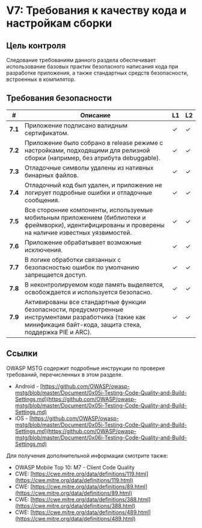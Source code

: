 # V7: Требования к качеству кода и настройкам сборки

## Цель контроля

Следование требованиям данного раздела обеспечивает использование базовых практик безопасного написания кода при разработке приложения, а также стандартных средств безопасности, встроенных в компилятор.

## Требования безопасности

| # | Описание | L1 | L2 |
| --- | --- | --- | --- |
| **7.1** | Приложение подписано валидным сертификатом. | ✓ | ✓ |
| **7.2** | Приложение было собрано в release режиме с настройками, подходящими для релизной сборки (например, без атрибута debuggable). | ✓ | ✓ |
| **7.3** | Отладочные символы удалены из нативных бинарных файлов. | ✓ | ✓ |
| **7.4** | Отладочный код был удален, и приложение не логирует подробные ошибки и отладочные сообщения. | ✓ | ✓ |
| **7.5** | Все сторонние компоненты, используемые мобильным приложением (библиотеки и фреймворки), идентифицированы и проверены на наличие известных уязвимостей. | ✓ | ✓ |
| **7.6** | Приложение обрабатывает возможные исключения.| ✓ | ✓ |
| **7.7** | В логике обработки связанных с безопасностью ошибок по умолчанию запрещается доступ. | ✓ | ✓ |
| **7.8** | В неконтролируемом коде память выделяется, освобождается и используется безопасно.  | ✓ | ✓ |
| **7.9** | Активированы все стандартные функции безопасности, предусмотренные инструментами разработчика (такие как минификация байт-кода, защита стека, поддержка PIE и ARC). | ✓ | ✓ |

## Ссылки

OWASP MSTG содержит подробные инструкции по проверке требований, перечисленных в этом разделе.

- Android - [https://github.com/OWASP/owasp-mstg/blob/master/Document/0x05i-Testing-Code-Quality-and-Build-Settings.md](https://github.com/OWASP/owasp-mstg/blob/master/Document/0x05i-Testing-Code-Quality-and-Build-Settings.md)
- iOS - [https://github.com/OWASP/owasp-mstg/blob/master/Document/0x05i-Testing-Code-Quality-and-Build-Settings.md](https://github.com/OWASP/owasp-mstg/blob/master/Document/0x06i-Testing-Code-Quality-and-Build-Settings.md)

Для получения дополнительной информации смотрите также:

- OWASP Mobile Top 10:  M7 - Client Code Quality
- CWE: [https://cwe.mitre.org/data/definitions/119.html](https://cwe.mitre.org/data/definitions/119.html)
- CWE: [https://cwe.mitre.org/data/definitions/89.html](https://cwe.mitre.org/data/definitions/89.html)
- CWE: [https://cwe.mitre.org/data/definitions/388.html](https://cwe.mitre.org/data/definitions/388.html)
- CWE: [https://cwe.mitre.org/data/definitions/489.html](https://cwe.mitre.org/data/definitions/489.html)
